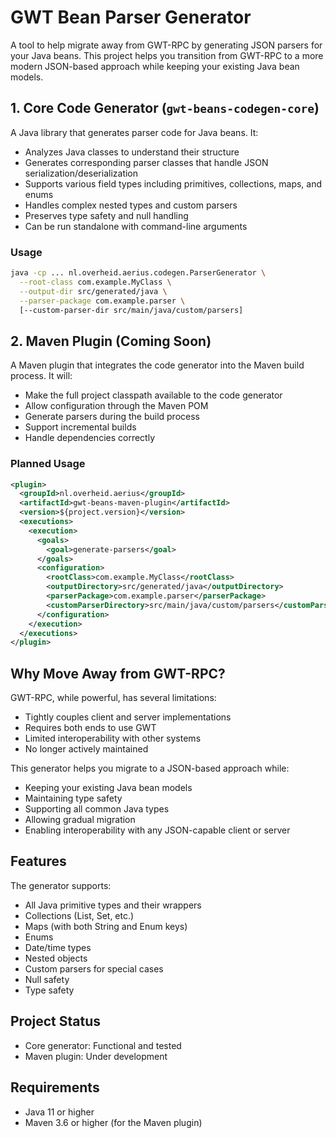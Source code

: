# GWT Bean Parser Generator

A tool to help migrate away from GWT-RPC by generating JSON parsers for your Java beans. This project helps you transition from GWT-RPC to a more modern JSON-based approach while keeping your existing Java bean models.

## 1. Core Code Generator (`gwt-beans-codegen-core`)

A Java library that generates parser code for Java beans. It:

- Analyzes Java classes to understand their structure
- Generates corresponding parser classes that handle JSON serialization/deserialization
- Supports various field types including primitives, collections, maps, and enums
- Handles complex nested types and custom parsers
- Preserves type safety and null handling
- Can be run standalone with command-line arguments

### Usage

```bash
java -cp ... nl.overheid.aerius.codegen.ParserGenerator \
  --root-class com.example.MyClass \
  --output-dir src/generated/java \
  --parser-package com.example.parser \
  [--custom-parser-dir src/main/java/custom/parsers]
```

## 2. Maven Plugin (Coming Soon)

A Maven plugin that integrates the code generator into the Maven build process. It will:

- Make the full project classpath available to the code generator
- Allow configuration through the Maven POM
- Generate parsers during the build process
- Support incremental builds
- Handle dependencies correctly

### Planned Usage

```xml
<plugin>
  <groupId>nl.overheid.aerius</groupId>
  <artifactId>gwt-beans-maven-plugin</artifactId>
  <version>${project.version}</version>
  <executions>
    <execution>
      <goals>
        <goal>generate-parsers</goal>
      </goals>
      <configuration>
        <rootClass>com.example.MyClass</rootClass>
        <outputDirectory>src/generated/java</outputDirectory>
        <parserPackage>com.example.parser</parserPackage>
        <customParserDirectory>src/main/java/custom/parsers</customParserDirectory>
      </configuration>
    </execution>
  </executions>
</plugin>
```

## Why Move Away from GWT-RPC?

GWT-RPC, while powerful, has several limitations:

- Tightly couples client and server implementations
- Requires both ends to use GWT
- Limited interoperability with other systems
- No longer actively maintained

This generator helps you migrate to a JSON-based approach while:

- Keeping your existing Java bean models
- Maintaining type safety
- Supporting all common Java types
- Allowing gradual migration
- Enabling interoperability with any JSON-capable client or server

## Features

The generator supports:

- All Java primitive types and their wrappers
- Collections (List, Set, etc.)
- Maps (with both String and Enum keys)
- Enums
- Date/time types
- Nested objects
- Custom parsers for special cases
- Null safety
- Type safety

## Project Status

- Core generator: Functional and tested
- Maven plugin: Under development

## Requirements

- Java 11 or higher
- Maven 3.6 or higher (for the Maven plugin)
